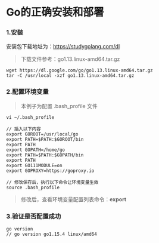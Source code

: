 # Go的正确安装和部署

### 1.安装
安装包下载地址为：https://studygolang.com/dl <br>
> 下载文件参考：go1.13.linux-amd64.tar.gz
```
wget https://dl.google.com/go/go1.13.linux-amd64.tar.gz
tar -C /usr/local -xzf go1.13.linux-amd64.tar.gz
```


### 2.配置环境变量
> 本例子为配置 .bash_profile 文件
```
vi ~/.bash_profile

// 插入以下内容
export GOROOT=/usr/local/go
export PATH=$PATH:$GOROOT/bin
export PATH
export GOPATH=/home/go
export PATH=$PATH:$GOPATH/bin
export PATH
export GO111MODULE=on
export GOPROXY=https://goproxy.io

// 修改保存后，执行以下命令让环境变量生效
source .bash_profile
```
> 修改后，查看环境变量配置列表命令：**export**


### 3.验证是否配置成功
```
go version
// go version go1.15.4 linux/amd64
```


